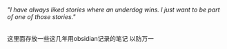 ###### "I have always liked stories where an underdog wins. I just want to be part of one of those stories."

这里面存放一些这几年用obsidian记录的笔记 
以防万一

